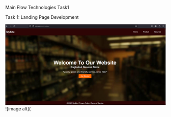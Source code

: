 Main Flow Technologies Task1

Task 1: Landing Page Development

![image alt](https://github.com/Pradya1729/MainFlowTask_1/blob/54dd0ca38df208ae18811b994319516232e0a1a3/Screenshot%202025-02-23%20154037.png)
![image alt](

